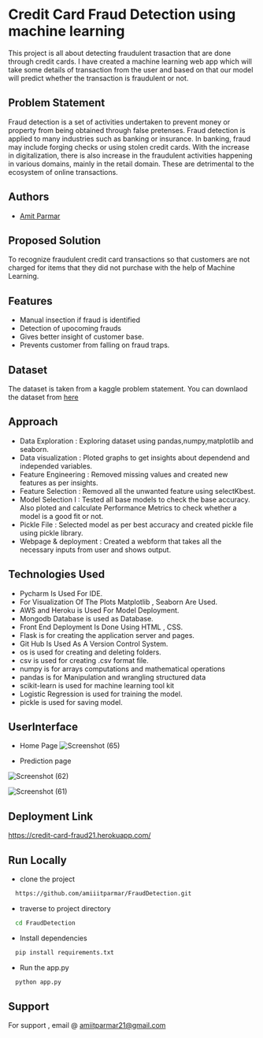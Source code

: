 
# Credit Card Fraud Detection using machine learning
This project is all about detecting fraudulent trasaction that are done through credit cards. I have created a machine learning web app which will take some details of transaction from the user and based on that our model will predict whether the transaction is fraudulent or not.
## Problem Statement

Fraud detection is a set of activities undertaken to prevent money or property from
being obtained through false pretenses. Fraud detection is applied to many industries
such as banking or insurance. In banking, fraud may include forging checks or using
stolen credit cards. With the increase in digitalization, there is also increase in the fraudulent activities
happening in various domains, mainly in the retail domain. These are detrimental to the
ecosystem of online transactions.

## Authors

- [Amit Parmar](https://github.com/amiiitparmar)

  
## Proposed Solution


To recognize fraudulent credit card transactions so that customers are not charged for items that they did not purchase with the help of Machine Learning.

  
## Features

- Manual insection if fraud is identified
- Detection of upocoming frauds
- Gives better insight  of customer base.
- Prevents customer from falling on fraud traps.

  
## Dataset

The dataset is taken from a kaggle problem statement.
You can downlaod the dataset from [here](https://www.kaggle.com/mlg-ulb/creditcardfraud)

  ## Approach

- Data Exploration : Exploring dataset using pandas,numpy,matplotlib and seaborn.
- Data visualization : Ploted graphs to get insights about dependend and independed variables.
- Feature Engineering : Removed missing values and created new features as per insights.
- Feature Selection : Removed all the unwanted feature using selectKbest.
- Model Selection I : Tested all base models to check the base accuracy. Also ploted and calculate Performance Metrics to check whether a model is a good fit or not.
- Pickle File : Selected model as per best accuracy and created pickle file using pickle library.
- Webpage & deployment : Created a webform that takes all the necessary inputs from user and shows output.

## Technologies Used

- Pycharm Is Used For IDE.
- For Visualization Of The Plots Matplotlib , Seaborn Are Used.
- AWS and Heroku is Used For Model Deployment.
- Mongodb Database is used as Database.
- Front End Deployment Is Done Using HTML , CSS.
- Flask is for creating the application server and pages.
- Git Hub Is Used As A Version Control System.
- os is used for creating and deleting folders.
- csv is used for creating .csv format file.
- numpy is for arrays computations and mathematical operations
- pandas is for Manipulation and wrangling structured data
- scikit-learn is used for machine learning tool kit
- Logistic Regression is used for training the model.
- pickle is used for saving model.

  
## UserInterface

- Home Page
  ![Screenshot (65)](https://user-images.githubusercontent.com/66490787/134642251-4598e41d-ea87-4d53-97b0-6ef51a3b500b.png)


- Prediction page
  
![Screenshot (62)](https://user-images.githubusercontent.com/66490787/134642300-c6ddd820-bde2-414e-a17f-90b5e6cc19fc.png)

![Screenshot (61)](https://user-images.githubusercontent.com/66490787/134642319-594fe3fc-6d11-4717-8834-96575f057d09.png)


## Deployment Link

https://credit-card-fraud21.herokuapp.com/


## Run Locally

- clone the project

```bash
  https://github.com/amiiitparmar/FraudDetection.git
```
- traverse to project directory
```bash
  cd FraudDetection
```
- Install dependencies
```bash
  pip install requirements.txt
```
- Run the app.py
```bash
  python app.py
```

## Support
For support , email @ amiitparmar21@gmail.com









